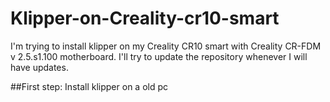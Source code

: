 # Klipper-on-Creality-cr10-smart
I'm trying to install klipper on my Creality CR10 smart with Creality CR-FDM v 2.5.s1.100 motherboard. 
I'll try to update the repository whenever I will have updates.

##First step: Install klipper on a old pc
